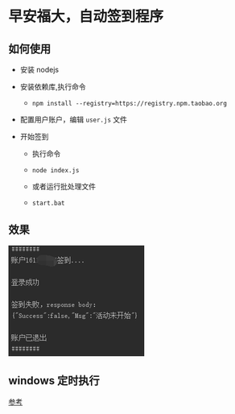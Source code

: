 
# 早安福大，自动签到程序

## 如何使用

- 安装 nodejs

- 安装依赖库,执行命令

    - `npm install --registry=https://registry.npm.taobao.org`

- 配置用户账户，编辑 `user.js` 文件

- 开始签到

    - 执行命令

    - `node index.js`
    
    - 或者运行批处理文件
    
    - `start.bat`

## 效果
    
![](screenshot/preview.png)

## windows 定时执行

[参考](https://yq.aliyun.com/articles/5620)


